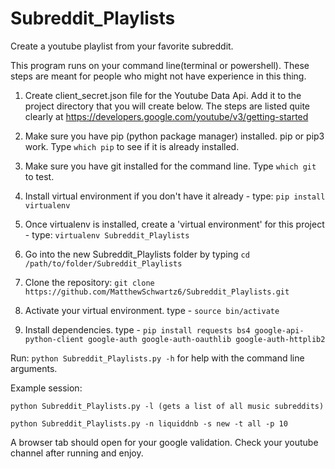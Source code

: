 # Subreddit_Playlists
Create a youtube playlist from your favorite subreddit.

This program runs on your command line(terminal or powershell). These steps are meant for people who might not have experience in this thing.

1. Create client_secret.json file for the Youtube Data Api. Add it to the project directory that you will create below.
The steps are listed quite clearly at https://developers.google.com/youtube/v3/getting-started

2. Make sure you have pip (python package manager) installed. pip or pip3 work. Type `which pip` to see if it is already installed. 

3. Make sure you have git installed for the command line.  Type `which git` to test.

4. Install virtual environment if you don't have it already - type: `pip install virtualenv`

5. Once virtualenv is installed, create a 'virtual environment' for this project - type: `virtualenv Subreddit_Playlists`

6. Go into the new Subreddit_Playlists folder by typing `cd /path/to/folder/Subreddit_Playlists`

7. Clone the repository: `git clone https://github.com/MatthewSchwartz6/Subreddit_Playlists.git`

8. Activate your virtual environment. type - `source bin/activate`

9. Install dependencies. type - `pip install requests bs4 google-api-python-client google-auth google-auth-oauthlib google-auth-httplib2`


Run: `python Subreddit_Playlists.py -h` for help with the command line arguments.

Example session:

`python Subreddit_Playlists.py -l (gets a list of all music subreddits)`

`python Subreddit_Playlists.py -n liquiddnb -s new -t all -p 10`

A browser tab should open for your google validation.
Check your youtube channel after running and enjoy.
